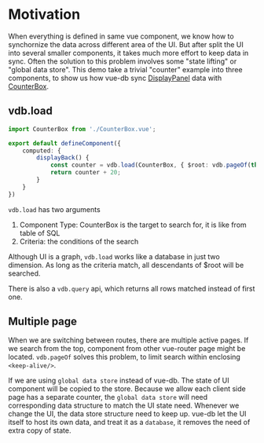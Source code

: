 # Motivation

When everything is defined in same vue component, we know how to synchornize the data across different area of the UI. 
But after split the UI into several smaller components, it takes much more effort to keep data in sync.
Often the solution to this problem involves some "state lifting" or "global data store".
This demo take a trivial "counter" example into three components, to show us how vue-db sync [DisplayPanel](./src/components/DisplayPanel.vue) data with [CounterBox](./src/components/CounterBox.vue).

## vdb.load

```ts
import CounterBox from './CounterBox.vue';

export default defineComponent({
    computed: {
        displayBack() {
            const counter = vdb.load(CounterBox, { $root: vdb.pageOf(this) })?.count || 0;
            return counter + 20;
        }
    }
})
```

`vdb.load` has two arguments

1. Component Type: CounterBox is the target to search for, it is like from table of SQL
2. Criteria: the conditions of the search

Although UI is a graph, `vdb.load` works like a database in just two dimension. As long as the criteria match, all descendants of $root will be searched.

There is also a `vdb.query` api, which returns all rows matched instead of first one.

## Multiple page

When we are switching between routes, there are multiple active pages. If we search from the top, component from other vue-router page might be located. `vdb.pageOf` solves this problem, to limit search within enclosing `<keep-alive/>`.

If we are using `global data store` instead of vue-db. The state of UI component will be copied to the store. Because we allow each client side page has a separate counter, the `global data store` will need corresponding data structure to match the UI state need. Whenever we change the UI, the data store structure need to keep up. vue-db let the UI itself to host its own data, and treat it as a `database`, it removes the need of extra copy of state.